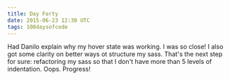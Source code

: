 ```yaml
---
title: Day Forty
date: 2015-06-23 12:30 UTC
tags: 100daysofcode
---
```


Had Danilo explain why my hover state was working. I was so close! I also got some clarity on better ways ot structure my sass. That's the next step for sure: refactoring my sass so that I don't have more than 5 levels of indentation. Oops. Progress!

